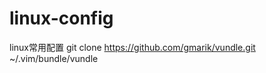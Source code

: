 linux-config
============

linux常用配置
git clone https://github.com/gmarik/vundle.git ~/.vim/bundle/vundle
